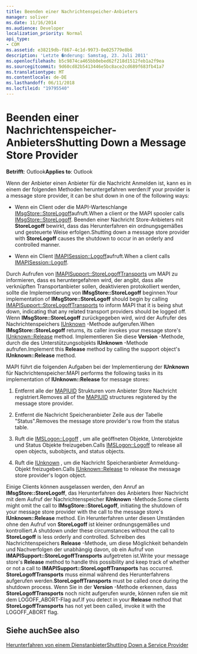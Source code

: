 ```yaml
---
title: Beenden einer Nachrichtenspeicher-Anbieters
manager: soliver
ms.date: 11/16/2014
ms.audience: Developer
localization_priority: Normal
api_type:
- COM
ms.assetid: e38219db-f867-4c1d-9973-0e025779e8b6
description: 'Letzte �nderung: Samstag, 23. Juli 2011'
ms.openlocfilehash: b5c9874ca465bb0ebed62f218d1512feb1a2f9ea
ms.sourcegitcommit: 9d60cd82b5413446e5bc8ace2cd689f683fb41a7
ms.translationtype: MT
ms.contentlocale: de-DE
ms.lasthandoff: 06/11/2018
ms.locfileid: "19795540"
---
```

# <a name="shutting-down-a-message-store-provider"></a><span data-ttu-id="91352-103">Beenden einer Nachrichtenspeicher-Anbieters</span><span class="sxs-lookup"><span data-stu-id="91352-103">Shutting Down a Message Store Provider</span></span>

  
  
<span data-ttu-id="91352-104">**Betrifft**: Outlook</span><span class="sxs-lookup"><span data-stu-id="91352-104">**Applies to**: Outlook</span></span> 
  
<span data-ttu-id="91352-105">Wenn der Anbieter einen Anbieter für die Nachricht Anmelden ist, kann es in einem der folgenden Methoden heruntergefahren werden:</span><span class="sxs-lookup"><span data-stu-id="91352-105">If your provider is a message store provider, it can be shut down in one of the following ways:</span></span>
  
- <span data-ttu-id="91352-106">Wenn ein Client oder die MAPI-Warteschlange [IMsgStore::StoreLogoff](imsgstore-storelogoff.md)aufruft.</span><span class="sxs-lookup"><span data-stu-id="91352-106">When a client or the MAPI spooler calls [IMsgStore::StoreLogoff](imsgstore-storelogoff.md).</span></span> <span data-ttu-id="91352-107">Beenden einer Nachricht Store-Anbieters mit **StoreLogoff** bewirkt, dass das Herunterfahren ein ordnungsgemäßes und gesteuerte Weise erfolgen.</span><span class="sxs-lookup"><span data-stu-id="91352-107">Shutting down a message store provider with **StoreLogoff** causes the shutdown to occur in an orderly and controlled manner.</span></span> 
    
- <span data-ttu-id="91352-108">Wenn ein Client [IMAPISession::Logoff](imapisession-logoff.md)aufruft.</span><span class="sxs-lookup"><span data-stu-id="91352-108">When a client calls [IMAPISession::Logoff](imapisession-logoff.md).</span></span> 
    
<span data-ttu-id="91352-109">Durch Aufrufen von [IMAPISupport::StoreLogoffTransports](imapisupport-storelogofftransports.md) um MAPI zu informieren, dass es heruntergefahren wird, der angibt, dass alle verknüpften Transportanbieter sollen, deaktivieren protokolliert werden, sollte die Implementierung von **IMsgStore::StoreLogoff** beginnen.</span><span class="sxs-lookup"><span data-stu-id="91352-109">Your implementation of **IMsgStore::StoreLogoff** should begin by calling [IMAPISupport::StoreLogoffTransports](imapisupport-storelogofftransports.md) to inform MAPI that it is being shut down, indicating that any related transport providers should be logged off.</span></span> <span data-ttu-id="91352-110">Wenn **IMsgStore::StoreLogoff** zurückgegeben wird, wird der Aufrufer des Nachrichtenspeichers [IUnknown](http://msdn.microsoft.com/library/4b494c6f-f0ee-4c35-ae45-ed956f40dc7a%28Office.15%29.aspx) -Methode aufgerufen.</span><span class="sxs-lookup"><span data-stu-id="91352-110">When **IMsgStore::StoreLogoff** returns, its caller invokes your message store's [IUnknown::Release](http://msdn.microsoft.com/library/4b494c6f-f0ee-4c35-ae45-ed956f40dc7a%28Office.15%29.aspx) method.</span></span> <span data-ttu-id="91352-111">Implementieren Sie diese **Version** -Methode, durch die des Unterstützungsobjekts **IUnknown** -Methode aufrufen.</span><span class="sxs-lookup"><span data-stu-id="91352-111">Implement this **Release** method by calling the support object's **IUnknown::Release** method.</span></span> 
  
<span data-ttu-id="91352-112">MAPI führt die folgenden Aufgaben bei der Implementierung der **IUnknown** für Nachrichtenspeicher:</span><span class="sxs-lookup"><span data-stu-id="91352-112">MAPI performs the following tasks in its implementation of **IUnknown::Release** for message stores:</span></span> 
  
1. <span data-ttu-id="91352-113">Entfernt alle der [MAPIUID](mapiuid.md) Strukturen vom Anbieter Store Nachricht registriert.</span><span class="sxs-lookup"><span data-stu-id="91352-113">Removes all of the [MAPIUID](mapiuid.md) structures registered by the message store provider.</span></span> 
    
2. <span data-ttu-id="91352-114">Entfernt die Nachricht Speicheranbieter Zeile aus der Tabelle "Status".</span><span class="sxs-lookup"><span data-stu-id="91352-114">Removes the message store provider's row from the status table.</span></span>
    
3. <span data-ttu-id="91352-115">Ruft die [IMSLogon::Logoff](imslogon-logoff.md) , um alle geöffneten Objekte, Unterobjekte und Status Objekte freizugeben.</span><span class="sxs-lookup"><span data-stu-id="91352-115">Calls [IMSLogon::Logoff](imslogon-logoff.md) to release all open objects, subobjects, and status objects.</span></span> 
    
4. <span data-ttu-id="91352-116">Ruft die [IUnknown](http://msdn.microsoft.com/library/4b494c6f-f0ee-4c35-ae45-ed956f40dc7a%28Office.15%29.aspx) , um die Nachricht Speicheranbieter Anmeldung-Objekt freizugeben.</span><span class="sxs-lookup"><span data-stu-id="91352-116">Calls [IUnknown::Release](http://msdn.microsoft.com/library/4b494c6f-f0ee-4c35-ae45-ed956f40dc7a%28Office.15%29.aspx) to release the message store provider's logon object.</span></span> 
    
<span data-ttu-id="91352-117">Einige Clients können ausgelassen werden, den Anruf an **IMsgStore::StoreLogoff**, das Herunterfahren des Anbieters Ihrer Nachricht mit dem Aufruf der Nachrichtenspeicher **IUnknown** -Methode.</span><span class="sxs-lookup"><span data-stu-id="91352-117">Some clients might omit the call to **IMsgStore::StoreLogoff**, initiating the shutdown of your message store provider with the call to the message store's **IUnknown::Release** method.</span></span> <span data-ttu-id="91352-118">Ein Herunterfahren unter diesen Umständen ohne den Aufruf von **StoreLogoff** ist kleiner ordnungsgemäßes und kontrolliert.</span><span class="sxs-lookup"><span data-stu-id="91352-118">A shutdown under these circumstances without the call to **StoreLogoff** is less orderly and controlled.</span></span> <span data-ttu-id="91352-119">Schreiben des Nachrichtenspeichers **Release** -Methode, um diese Möglichkeit behandeln und Nachverfolgen der unabhängig davon, ob ein Aufruf von **IMAPISupport::StoreLogoffTransports** aufgetreten ist.</span><span class="sxs-lookup"><span data-stu-id="91352-119">Write your message store's **Release** method to handle this possibility and keep track of whether or not a call to **IMAPISupport::StoreLogoffTransports** has occurred.</span></span> <span data-ttu-id="91352-120">**StoreLogoffTransports** muss einmal während des Herunterfahrens aufgerufen werden.</span><span class="sxs-lookup"><span data-stu-id="91352-120">**StoreLogoffTransports** must be called once during the shutdown process.</span></span> <span data-ttu-id="91352-121">Wenn Sie in der **Version** -Methode erkennen, dass **StoreLogoffTransports** noch nicht aufgerufen wurde, können rufen sie mit dem LOGOFF_ABORT-Flag auf.</span><span class="sxs-lookup"><span data-stu-id="91352-121">If you detect in your **Release** method that **StoreLogoffTransports** has not yet been called, invoke it with the LOGOFF_ABORT flag.</span></span> 
  
## <a name="see-also"></a><span data-ttu-id="91352-122">Siehe auch</span><span class="sxs-lookup"><span data-stu-id="91352-122">See also</span></span>



[<span data-ttu-id="91352-123">Herunterfahren von einem Dienstanbieter</span><span class="sxs-lookup"><span data-stu-id="91352-123">Shutting Down a Service Provider</span></span>](shutting-down-a-service-provider.md)

